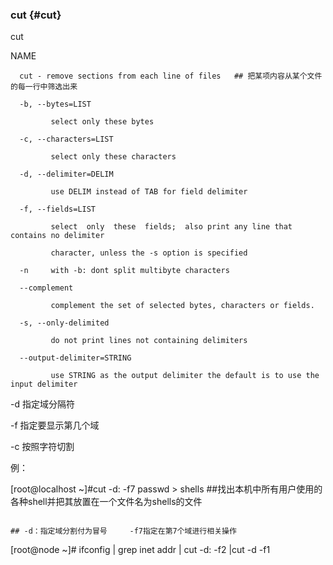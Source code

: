 ### cut {#cut}

cut

NAME

      cut - remove sections from each line of files   ## 把某项内容从某个文件的每一行中筛选出来

      -b, --bytes=LIST

             select only these bytes

      -c, --characters=LIST

             select only these characters

      -d, --delimiter=DELIM

             use DELIM instead of TAB for field delimiter

      -f, --fields=LIST

             select  only  these  fields;  also print any line that contains no delimiter

             character, unless the -s option is specified

      -n     with -b: dont split multibyte characters

      --complement

             complement the set of selected bytes, characters or fields.

      -s, --only-delimited

             do not print lines not containing delimiters

      --output-delimiter=STRING

             use STRING as the output delimiter the default is to use the input delimiter  

-d 指定域分隔符

-f  指定要显示第几个域

-c 按照字符切割

例：

[root@localhost ~]#cut -d: -f7 passwd &gt; shells    ##找出本机中所有用户使用的各种shell并把其放置在一个文件名为shells的文件

                                                                                  ## -d：指定域分割付为冒号     -f7指定在第7个域进行相关操作

[root@node ~]# ifconfig | grep inet addr | cut -d: -f2 |cut -d -f1